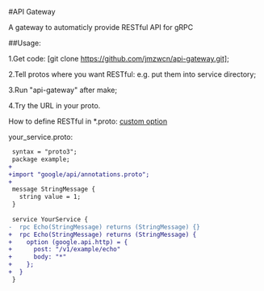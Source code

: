 #API Gateway

A gateway to automaticly provide RESTful API for gRPC


##Usage:

1.Get code: [git clone https://github.com/jmzwcn/api-gateway.git];

2.Tell protos where you want RESTful: e.g. put them into service directory;

3.Run "api-gateway" after make;

4.Try the URL in your proto.

How to define RESTful in *.proto: [custom option](https://cloud.google.com/service-management/reference/rpc/google.api#http)
   
   your_service.proto:
   ```diff
    syntax = "proto3";
    package example;
   +
   +import "google/api/annotations.proto";
   +
    message StringMessage {
      string value = 1;
    }
    
    service YourService {
   -  rpc Echo(StringMessage) returns (StringMessage) {}
   +  rpc Echo(StringMessage) returns (StringMessage) {
   +    option (google.api.http) = {
   +      post: "/v1/example/echo"
   +      body: "*"
   +    };
   +  }
    }
   ```
